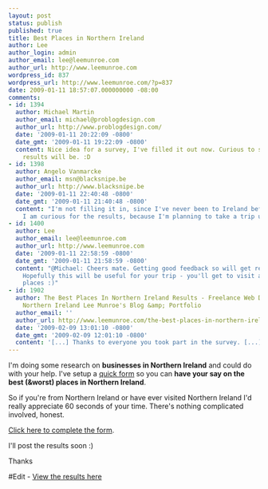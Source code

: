 ```yaml
---
layout: post
status: publish
published: true
title: Best Places in Northern Ireland
author: Lee
author_login: admin
author_email: lee@leemunroe.com
author_url: http://www.leemunroe.com
wordpress_id: 837
wordpress_url: http://www.leemunroe.com/?p=837
date: 2009-01-11 18:57:07.000000000 -08:00
comments:
- id: 1394
  author: Michael Martin
  author_email: michael@problogdesign.com
  author_url: http://www.problogdesign.com/
  date: '2009-01-11 20:22:09 -0800'
  date_gmt: '2009-01-11 19:22:09 -0800'
  content: Nice idea for a survey, I've filled it out now. Curious to see what the
    results will be. :D
- id: 1398
  author: Angelo Vanmarcke
  author_email: msn@blacksnipe.be
  author_url: http://www.blacksnipe.be
  date: '2009-01-11 22:40:48 -0800'
  date_gmt: '2009-01-11 21:40:48 -0800'
  content: "I'm not filling it in, since I've never been to Ireland before.\r\n\r\nBut
    I am curious for the results, because I'm planning to take a trip up there."
- id: 1400
  author: Lee
  author_email: lee@leemunroe.com
  author_url: http://www.leemunroe.com
  date: '2009-01-11 22:58:59 -0800'
  date_gmt: '2009-01-11 21:58:59 -0800'
  content: "@Michael: Cheers mate. Getting good feedback so will get results up asap\r\n\r\n@Angelo:
    Hopefully this will be useful for your trip - you'll get to visit all the best
    places :)"
- id: 1902
  author: The Best Places In Northern Ireland Results - Freelance Web Design Belfast
    Northern Ireland Lee Munroe's Blog &amp; Portfolio
  author_email: ''
  author_url: http://www.leemunroe.com/the-best-places-in-northern-ireland-results/
  date: '2009-02-09 13:01:10 -0800'
  date_gmt: '2009-02-09 12:01:10 -0800'
  content: '[...] Thanks to everyone you took part in the survey. [...]'
---
```

I'm doing some research on <strong>businesses in Northern Ireland</strong> and could do with your help. I've setup a <a href="http://leemunroe.wufoo.com/forms/best-places-in-northern-ireland/">quick form</a> so you can <strong>have your say on the best (&amp;worst) places in Northern Ireland</strong>.

So if you're from Northern Ireland or have ever visited Northern Ireland I'd really appreciate 60 seconds of your time. There's nothing complicated involved, honest.

<a href="http://leemunroe.wufoo.com/forms/best-places-in-northern-ireland/">Click here to complete the form</a>.

I'll post the results soon :)

Thanks

#Edit - <a href="http://blog.lookaly.com/news-updates/best-places-results/">View the results here</a>
